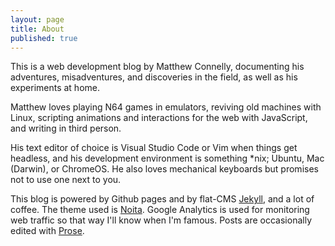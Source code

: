 ```yaml
---
layout: page
title: About
published: true
---
```


This is a web development blog by Matthew Connelly, documenting his adventures, misadventures, and discoveries in the field, as well as his experiments at home.  

Matthew loves playing N64 games in emulators, reviving old machines with Linux, scripting animations and interactions for the web with JavaScript, and writing in third person.

His text editor of choice is Visual Studio Code or Vim when things get headless, and his development environment is something *nix; Ubuntu, Mac (Darwin), or ChromeOS. He also loves mechanical keyboards but promises not to use one next to you.

This blog is powered by Github pages and by flat-CMS [Jekyll](http://jekyllrb.com/), and a lot of coffee. The theme used is [Noita](https://github.com/penibelst/jekyll-noita). Google Analytics is used for monitoring web traffic so that way I'll know when I'm famous. Posts are occasionally edited with [Prose](http://prose.io/).